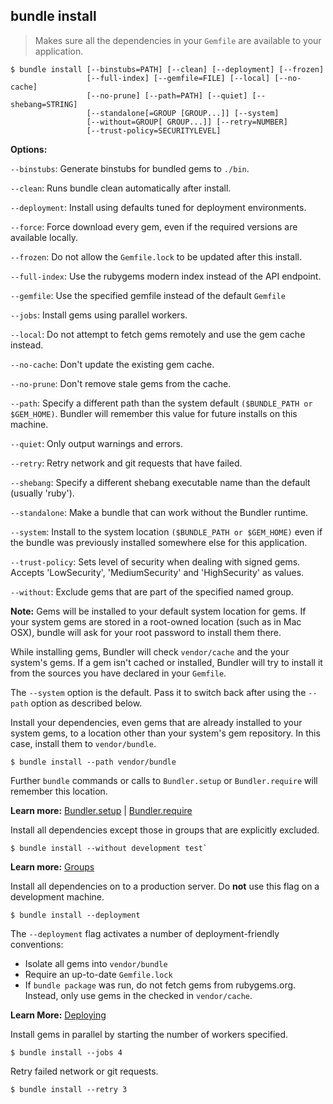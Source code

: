 ## bundle install

> Makes sure all the dependencies in your `Gemfile` are available to your application.

```
$ bundle install [--binstubs=PATH] [--clean] [--deployment] [--frozen]
                 [--full-index] [--gemfile=FILE] [--local] [--no-cache]
                 [--no-prune] [--path=PATH] [--quiet] [--shebang=STRING]
                 [--standalone[=GROUP [GROUP...]] [--system]
                 [--without=GROUP[ GROUP...]] [--retry=NUMBER]
                 [--trust-policy=SECURITYLEVEL]
```

**Options:**

`--binstubs`: Generate binstubs for bundled gems to `./bin`.

`--clean`: Runs bundle clean automatically after install.

`--deployment`: Install using defaults tuned for deployment environments.

`--force`: Force download every gem, even if the required versions are available locally.

`--frozen`: Do not allow the `Gemfile.lock` to be updated after this install.

`--full-index`: Use the rubygems modern index instead of the API endpoint.

`--gemfile`: Use the specified gemfile instead of the default `Gemfile`

`--jobs`: Install gems using parallel workers.

`--local`: Do not attempt to fetch gems remotely and use the gem cache instead.

`--no-cache`: Don't update the existing gem cache.

`--no-prune`: Don't remove stale gems from the cache.

`--path`: Specify a different path than the system default `($BUNDLE_PATH or $GEM_HOME)`.
Bundler will remember this value for future installs on this machine.

`--quiet`: Only output warnings and errors.

`--retry`: Retry network and git requests that have failed.

`--shebang`: Specify a different shebang executable name than the default (usually 'ruby').

`--standalone`: Make a bundle that can work without the Bundler runtime.

`--system`: Install to the system location `($BUNDLE_PATH or $GEM_HOME)` even if
the bundle was previously installed somewhere else for this application.

`--trust-policy`: Sets level of security when dealing with signed gems. Accepts
'LowSecurity', 'MediumSecurity' and 'HighSecurity' as values.

`--without`: Exclude gems that are part of the specified named group.

<aside class="notes">
  <p>
    <b>Note:</b> Gems will be installed to your default system location for
    gems. If your system gems are stored in a root-owned location (such as in
    Mac OSX), bundle will ask for your root password to install them there.
  </p>
  <p>
    While installing gems, Bundler will check <code>vendor/cache</code> and the
    your system's gems. If a gem isn't cached or installed, Bundler will try to
    install it from the sources you have declared in your <code>Gemfile</code>.
  </p>
  <p>
    The <code>--system</code> option is the default. Pass it to switch back
    after using the <code>--path</code> option as described below.
  </p>
</aside>

Install your dependencies, even gems that are already installed to your system
gems, to a location other than your system's gem repository. In this case,
install them to `vendor/bundle`.

```
$ bundle install --path vendor/bundle
```

<aside class="notes">
  Further <code>bundle</code> commands or calls to <code>Bundler.setup</code> or
  <code>Bundler.require</code> will remember this location.
</aside>

**Learn more:** [Bundler.setup](./bundler_setup.html) | [Bundler.require](./groups.html)

Install all dependencies except those in groups that are explicitly excluded.

```
$ bundle install --without development test`
```

**Learn more:** [Groups](./groups.html)

Install all dependencies on to a production server. Do **not** use this flag on
a development machine.

```
$ bundle install --deployment
```

The `--deployment` flag activates a number of deployment-friendly conventions:

- Isolate all gems into `vendor/bundle`
- Require an up-to-date `Gemfile.lock`
- If `bundle package` was run, do not fetch gems from rubygems.org. Instead,
only use gems in the checked in `vendor/cache`.

**Learn More:** [Deploying](./deploying.html)

Install gems in parallel by starting the number of workers specified.

```
$ bundle install --jobs 4
```

Retry failed network or git requests.

```
$ bundle install --retry 3
```
